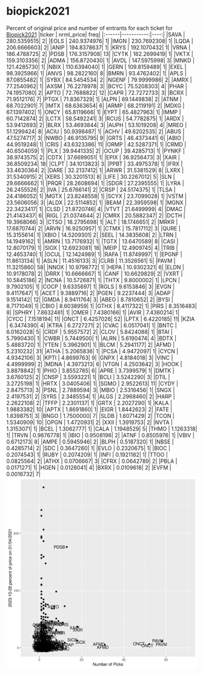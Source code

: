 # biopick2021
Percent of original price and number of entrants for each ticket for [Biopick2021](https://twitter.com/hashtag/Biopick2021)
|ticker |  nrml_price| freq|
|:------|-----------:|----:|
|SAVA   | 280.5359515|    2|
|EOLS   | 240.9374976|    1|
|IMGN   | 230.7692308|    1|
|LQDA   | 206.6666603|    2|
|ANIP   | 194.8378637|    1|
|KRYS   | 192.1070432|    1|
|VRNA   | 186.4788725|    2|
|PDSB   | 176.3157908|   13|
|CYTK   | 162.2699419|    1|
|VKTX   | 159.3103356|    2|
|ADMA   | 156.8720430|    1|
|AVDL   | 147.5975998|    3|
|MNKD   | 121.4285730|    1|
|NBIX   | 110.6394040|    1|
|GERN   | 109.8159489|    1|
|EXEL   |  98.3925966|    1|
|ANVS   |  98.2822160|    8|
|BMRN   |  93.4762402|    1|
|APLS   |  87.0855482|    1|
|SYBX   |  84.5454534|    2|
|NGENF  |  79.9999986|    2|
|AMRX   |  77.2540962|    1|
|AXSM   |  76.2278978|    3|
|BCYC   |  75.5208303|    4|
|PHAR   |  74.1957080|    2|
|APTO   |  72.7688822|   12|
|CAPR   |  72.7272733|    3|
|BCRX   |  71.9512176|    7|
|PTGX   |  71.8367329|    1|
|ALPN   |  69.1449838|    2|
|ATNM   |  68.7022901|    7|
|IMTX   |  68.6363654|    6|
|ARMP   |  68.2119191|    2|
|MDXG   |  67.1397402|    1|
|ONCY   |  65.8119666|    1|
|EYPT   |  65.4827963|    1|
|IMMP   |  60.7142874|    2|
|LCTX   |  58.5492241|    3|
|RCUS   |  54.7782875|    1|
|ARDX   |  53.9412693|    2|
|BLRX   |  53.4693844|    3|
|AUPH   |  53.1019208|    4|
|MREO   |  51.1299424|    8|
|ACIU   |  50.9398487|    1|
|ACHV   |  49.6202535|    2|
|ABUS   |  47.5274717|    3|
|NWBO   |  46.9135795|    9|
|GRTS   |  46.4373441|    6|
|ABIO   |  44.9519248|    1|
|CRIS   |  43.6323386|   11|
|ORMP   |  42.5287371|    1|
|CRMD   |  40.6504059|    1|
|PLX    |  39.9441335|    2|
|OCUP   |  39.4285713|    1|
|PYNKF  |  38.9743575|    2|
|CDTX   |  37.6699051|    1|
|EPIX   |  36.9256473|    3|
|XAIR   |  36.8509234|   18|
|CLPT   |  34.1013823|    3|
|PPBT   |  33.4975378|    1|
|IFRX   |  33.4630364|    2|
|DARE   |  32.2137412|    1|
|ARWR   |  31.5381529|    8|
|LXRX   |  31.5340915|    2|
|XERS   |  30.3201513|    8|
|LIFE   |  30.2267012|    5|
|SLN    |  29.6666662|    1|
|PRQR   |  28.2608694|    1|
|SDGR   |  27.2395555|    1|
|LYRA   |  26.2455526|    2|
|IVA    |  25.6766141|    2|
|CRSP   |  24.5174375|    1|
|TLSA   |  24.4186052|    1|
|MGTX   |  23.8248558|    1|
|SCYX   |  23.7099028|    1|
|VSTM   |  23.5606056|    3|
|ALDX   |  22.5114852|    1|
|BEAM   |  22.3959598|    1|
|MGNX   |  22.3423417|    1|
|CLSD   |  21.8720746|    4|
|VTVT   |  21.6499999|    4|
|DMAC   |  21.4143437|    6|
|RIGL   |  21.0374644|    2|
|CMRX   |  20.5882347|    2|
|DCTH   |  19.3968066|    3|
|CTSO   |  18.2795698|    1|
|ALT    |  18.1746651|    2|
|MRKR   |  17.6870744|    2|
|ARVN   |  16.9250957|    1|
|CTMX   |  15.7817112|    3|
|QURE   |  15.3155614|    1|
|XBIO   |  14.5209301|    2|
|SEEL   |  14.3835608|    2|
|LTRN   |  14.1949162|    1|
|AMRN   |  13.7176932|    1|
|TGTX   |  13.6470589|    8|
|CASI   |  12.8070179|    1|
|SIOX   |  12.6923081|   18|
|MEIP   |  12.4909745|    4|
|TRIB   |  12.4653740|    1|
|OCUL   |  12.1424989|    1|
|RAFA   |  11.8749997|    1|
|EPGNF  |  11.8613134|    1|
|ASLN   |  11.4516133|    3|
|CLRB   |  11.3526561|    5|
|PAVM   |  11.3215860|   58|
|NNOX   |  10.9798772|    1|
|HEPA   |  10.9302321|    6|
|ELDN   |  10.9178078|    2|
|DRRX   |  10.6666667|    1|
|CANF   |  10.6629829|    2|
|VXRT   |  10.5845186|    2|
|NCNA   |  10.5726871|    1|
|THTX   |   9.8000002|    1|
|LPCN   |   9.7902105|    1|
|COCP   |   9.6335697|    1|
|RGLS   |   9.6153846|    3|
|EVGN   |   9.4117647|    1|
|ACET   |   9.3889716|    2|
|PGEN   |   9.2237444|    3|
|ADAP   |   9.1514142|   12|
|GMDA   |   8.9411764|    3|
|ABEO   |   8.7810652|    2|
|BYSI   |   8.7171049|    1|
|CBIO   |   8.6038959|    1|
|GTHX   |   8.4117322|    1|
|PIRS   |   8.3516483|    8|
|SPHRY  |   7.8632481|    1|
|OMER   |   7.4380166|    1|
|AVIR   |   7.4360214|    1|
|CYCC   |   7.1518194|   11|
|ONCT   |   6.4257026|   52|
|LPTX   |   6.4220185|   11|
|KZIA   |   6.3474390|    4|
|KTRA   |   6.2727271|    2|
|CVAC   |   6.0517041|    1|
|BNTC   |   6.0162028|    5|
|CRDF   |   5.9557572|    2|
|CLOV   |   5.8424088|    1|
|BTAI   |   5.7990430|    1|
|CWBR   |   5.7449500|    1|
|ALRN   |   5.6190474|    4|
|BDTX   |   5.4883720|    1|
|YTEN   |   5.3962901|    1|
|BLCM   |   5.2941177|    2|
|AFMD   |   5.2310232|   31|
|ATHA   |   5.2065836|    1|
|PCSA   |   4.9472097|    1|
|CYCN   |   4.9342106|    3|
|KPTI   |   4.8699763|    9|
|GNPX   |   4.8184018|    3|
|VINC   |   4.4999999|    2|
|MDNA   |   4.3973213|    6|
|VTGN   |   4.2503642|    3|
|HOOK   |   3.8878842|    1|
|PHIO   |   3.8552785|    6|
|APRE   |   3.7399579|    1|
|DMTK   |   3.6760125|    2|
|CNSP   |   3.5593221|    1|
|BCLI   |   3.5242290|    3|
|DTIL   |   3.2725198|    1|
|HRTX   |   3.0405406|    1|
|SGMO   |   2.9522613|   11|
|CYDY   |   2.8475713|    3|
|PSNL   |   2.7889594|    3|
|MBIO   |   2.5316456|    1|
|SNGX   |   2.4197531|    2|
|SYRS   |   2.3485554|    1|
|ALGS   |   2.2968460|    2|
|HARP   |   2.2622108|    2|
|TFFP   |   2.2301137|    1|
|GRTX   |   2.2027290|    1|
|KALA   |   1.9883382|   10|
|APTX   |   1.8691860|    1|
|EIGR   |   1.8442623|    2|
|FATE   |   1.8398751|    3|
|BNGO   |   1.7500000|    7|
|SLDB   |   1.6071429|    2|
|TCON   |   1.5340909|   10|
|OPGN   |   1.4720931|    2|
|XXII   |   1.3919753|    2|
|NVTA   |   1.3153071|    1|
|BCEL   |   1.3062777|    1|
|CALA   |   1.1948529|    5|
|THMO   |   1.1263318|    1|
|TRVN   |   0.9876778|    1|
|IBIO   |   0.9508196|    2|
|ATNF   |   0.8505976|    1|
|VBIV   |   0.6712173|    8|
|AMPE   |   0.5945946|    2|
|BLPH   |   0.5187320|    1|
|NBSE   |   0.4285714|    2|
|SDC    |   0.3647260|    1|
|EVLO   |   0.2320675|    1|
|BIOC   |   0.2074543|    1|
|RUBY   |   0.2074209|    1|
|INFI   |   0.1921182|    1|
|TTOO   |   0.0825564|    2|
|ATHX   |   0.0706667|    3|
|CFRX   |   0.0642789|    2|
|PBLA   |   0.0171271|    1|
|HGEN   |   0.0128041|    4|
|BXRX   |   0.0109618|    2|
|EVFM   |   0.0016732|    7|
![retvspicks](biopicks.png?raw=true)
